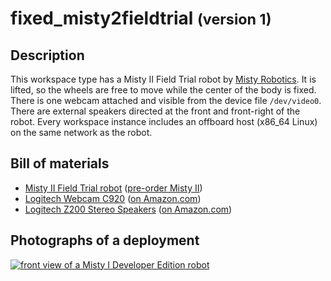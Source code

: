 fixed_misty2fieldtrial <small>(version 1)</small>
======================

Description
-----------

This workspace type has a Misty II Field Trial robot by [Misty Robotics](
https://www.mistyrobotics.com/). It is lifted, so the wheels are free to move
while the center of the body is fixed.  There is one webcam attached and visible
from the device file `/dev/video0`.  There are external speakers directed at the
front and front-right of the robot. Every workspace instance includes an
offboard host (x86_64 Linux) on the same network as the robot.


Bill of materials
-----------------

* [Misty II Field Trial robot](https://docs.mistyrobotics.com/docs/robots/misty-ii/) ([pre-order Misty II](https://shop.mistyrobotics.com/))
* [Logitech Webcam C920](https://www.logitech.com/en-us/product/hd-pro-webcam-c920) ([on Amazon.com](https://www.amazon.com/gp/product/B006JH8T3S/))
* [Logitech Z200 Stereo Speakers](https://www.logitech.com/en-us/product/multimedia-speakers-z200) ([on Amazon.com](https://www.amazon.com/Logitech-Multimedia-Speakers-Multiple-Devices/dp/B00EZ9XKCM/))


Photographs of a deployment
---------------------------

<a title="enlarge" href="figures/fixed_misty2fieldtrial_frontview.jpg">![front view of a Misty I Developer Edition robot](figures/480px-fixed_misty2fieldtrial_frontview.jpg)</a>
